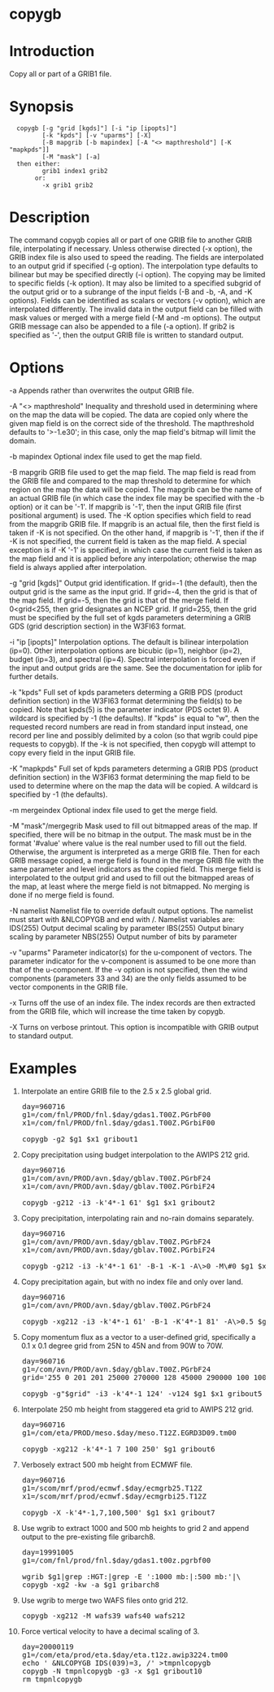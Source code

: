 # copygb

# Introduction

Copy all or part of a GRIB1 file.


# Synopsis
      copygb [-g "grid [kgds]"] [-i "ip [ipopts]"]
             [-k "kpds"] [-v "uparms"] [-X]
             [-B mapgrib [-b mapindex] [-A "<> mapthreshold"] [-K "mapkpds"]]
             [-M "mask"] [-a]
      then either:
             grib1 index1 grib2
           or:
             -x grib1 grib2


# Description

The command copygb copies all or part of one GRIB file to another GRIB
file, interpolating if necessary. Unless otherwise directed (-x
option), the GRIB index file is also used to speed the reading. The
fields are interpolated to an output grid if specified (-g option).
The interpolation type defaults to bilinear but may be specified
directly (-i option). The copying may be limited to specific fields
(-k option). It may also be limited to a specified subgrid of the
output grid or to a subrange of the input fields (-B and -b, -A, and
-K options). Fields can be identified as scalars or vectors (-v
option), which are interpolated differently. The invalid data in the
output field can be filled with mask values or merged with a merge
field (-M and -m options). The output GRIB message can also be
appended to a file (-a option). If grib2 is specified as '-', then
the output GRIB file is written to standard output.

# Options
-a
               Appends rather than overwrites the output GRIB file.

-A "<> mapthreshold"
               Inequality and threshold used in determining
               where on the map the data will be copied.
               The data are copied only where the given
               map field is on the correct side of the threshold.
               The mapthreshold defaults to '>-1.e30'; in this case,
               only the map field's bitmap will limit the domain.

-b mapindex
               Optional index file used to get the map field.

-B mapgrib
               GRIB file used to get the map field. The map field
               is read from the GRIB file and compared to the
               map threshold to determine for which region on the map
               the data will be copied. The mapgrib can be the name
               of an actual GRIB file (in which case the index
               file may be specified with the -b option) or it can
               be '-1'. If mapgrib is '-1', then the input GRIB file
               (first positional argument) is used.
               The -K option specifies which field to read from
               the mapgrib GRIB file. If mapgrib is an actual file,
               then the first field is taken if -K is not specified.
               On the other hand, if mapgrib is '-1', then if the
               if -K is not specified, the current field is taken
               as the map field. A special exception is if -K '-1'
               is specified, in which case the current field is
               taken as the map field and it is applied before any
               interpolation; otherwise the map field is always
               applied after interpolation.

-g "grid [kgds]"
               Output grid identification. If grid=-1 (the default),
               then the output grid is the same as the input grid.
               If grid=-4, then the grid is that of the map field.
               If grid=-5, then the grid is that of the merge field.
               If 0<grid<255, then grid designates an NCEP grid.
               If grid=255, then the grid must be specified by the
               full set of kgds parameters determining a GRIB GDS
               (grid description section) in the W3FI63 format.

-i "ip [ipopts]"
               Interpolation options. The default is bilinear
               interpolation (ip=0). Other interpolation options
               are bicubic (ip=1), neighbor (ip=2), budget (ip=3),
               and spectral (ip=4). Spectral interpolation is forced
               even if the input and output grids are the same.
               See the documentation for iplib for further details.

-k "kpds"
               Full set of kpds parameters determing a GRIB PDS
               (product definition section) in the W3FI63 format
               determining the field(s) to be copied. Note that
               kpds(5) is the parameter indicator (PDS octet 9).
               A wildcard is specified by -1 (the defaults).
               If "kpds" is equal to "w", then the requested record
               numbers are read in from standard input instead,
               one record per line and possibly delimited by a colon
               (so that wgrib could pipe requests to copygb).
               If the -k is not specified, then copygb will attempt
               to copy every field in the input GRIB file.

-K "mapkpds"
               Full set of kpds parameters determing a GRIB PDS
               (product definition section) in the W3FI63 format
               determining the map field to be used to determine
               where on the map the data will be copied.
               A wildcard is specified by -1 (the defaults).

-m mergeindex
               Optional index file used to get the merge field.

-M "mask"/mergegrib
               Mask used to fill out bitmapped areas of the map.
               If specified, there will be no bitmap in the output.
               The mask must be in the format '#value' where value
               is the real number used to fill out the field.
               Otherwise, the argument is interpreted as a merge
               GRIB file. Then for each GRIB message copied,
               a merge field is found in the merge GRIB file
               with the same parameter and level indicators
               as the copied field. This merge field is interpolated
               to the output grid and used to fill out the bitmapped
               areas of the map, at least where the merge field
               is not bitmapped. No merging is done if no merge
               field is found.

-N namelist
               Namelist file to override default output options.
               The namelist must start with &NLCOPYGB and end with /.
               Namelist variables are:
                 IDS(255)      Output decimal scaling by parameter
                 IBS(255)      Output binary scaling by parameter
                 NBS(255)      Output number of bits by parameter

-v "uparms"
               Parameter indicator(s) for the u-component of vectors.
               The parameter indicator for the v-component is assumed
               to be one more than that of the u-component.
               If the -v option is not specified, then the wind
               components (parameters 33 and 34) are the only fields
               assumed to be vector components in the GRIB file.

-x
               Turns off the use of an index file. The index records
               are then extracted from the GRIB file, which
               will increase the time taken by copygb.

-X
               Turns on verbose printout. This option is
               incompatible with GRIB output to standard output.

# Examples


1. Interpolate an entire GRIB file to the 2.5 x 2.5 global grid.

<pre>
   day=960716
   g1=/com/fnl/PROD/fnl.$day/gdas1.T00Z.PGrbF00
   x1=/com/fnl/PROD/fnl.$day/gdas1.T00Z.PGrbiF00

   copygb -g2 $g1 $x1 gribout1
</pre>

2. Copy precipitation using budget interpolation to the AWIPS 212 grid.

<pre>
   day=960716
   g1=/com/avn/PROD/avn.$day/gblav.T00Z.PGrbF24
   x1=/com/avn/PROD/avn.$day/gblav.T00Z.PGrbiF24

   copygb -g212 -i3 -k'4*-1 61' $g1 $x1 gribout2
</pre>

3. Copy precipitation, interpolating rain and no-rain domains separately.

<pre>
   day=960716
   g1=/com/avn/PROD/avn.$day/gblav.T00Z.PGrbF24
   x1=/com/avn/PROD/avn.$day/gblav.T00Z.PGrbiF24

   copygb -g212 -i3 -k'4*-1 61' -B-1 -K-1 -A\>0 -M\#0 $g1 $x1 gribout3
</pre>

4. Copy precipitation again, but with no index file and only over land.

<pre>
   day=960716
   g1=/com/avn/PROD/avn.$day/gblav.T00Z.PGrbF24

   copygb -xg212 -i3 -k'4*-1 61' -B-1 -K'4*-1 81' -A\>0.5 $g1 gribout4
</pre>

5. Copy momentum flux as a vector to a user-defined grid, specifically
   a 0.1 x 0.1 degree grid from 25N to 45N and from 90W to 70W.

<pre>
   day=960716
   g1=/com/avn/PROD/avn.$day/gblav.T00Z.PGrbF24
   grid='255 0 201 201 25000 270000 128 45000 290000 100 100 64'

   copygb -g"$grid" -i3 -k'4*-1 124' -v124 $g1 $x1 gribout5
</pre>

6. Interpolate 250 mb height from staggered eta grid to AWIPS 212 grid.

<pre>
   day=960716
   g1=/com/eta/PROD/meso.$day/meso.T12Z.EGRD3D09.tm00

   copygb -xg212 -k'4*-1 7 100 250' $g1 gribout6
</pre>

7. Verbosely extract 500 mb height from ECMWF file.

<pre>
   day=960716
   g1=/scom/mrf/prod/ecmwf.$day/ecmgrb25.T12Z
   x1=/scom/mrf/prod/ecmwf.$day/ecmgrbi25.T12Z

   copygb -X -k'4*-1,7,100,500' $g1 $x1 gribout7
</pre>

8. Use wgrib to extract 1000 and 500 mb heights to grid 2
   and append output to the pre-existing file gribarch8.

<pre>
   day=19991005
   g1=/com/fnl/prod/fnl.$day/gdas1.t00z.pgrbf00

   wgrib $g1|grep :HGT:|grep -E ':1000 mb:|:500 mb:'|\
   copygb -xg2 -kw -a $g1 gribarch8
</pre>

9. Use wgrib to merge two WAFS files onto grid 212.

<pre>
   copygb -xg212 -M wafs39 wafs40 wafs212
</pre>

10. Force vertical velocity to have a decimal scaling of 3.

<pre>
   day=20000119
   g1=/com/eta/prod/eta.$day/eta.t12z.awip3224.tm00
   echo ' &NLCOPYGB IDS(039)=3, /' >tmpnlcopygb
   copygb -N tmpnlcopygb -g3 -x $g1 gribout10
   rm tmpnlcopygb
</pre>


